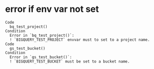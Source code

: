 # error if env var not set

    Code
      bq_test_project()
    Condition
      Error in `bq_test_project()`:
      ! `BIGQUERY_TEST_PROJECT` envvar must to set to a project name.
    Code
      gs_test_bucket()
    Condition
      Error in `gs_test_bucket()`:
      ! `BIGQUERY_TEST_BUCKET` must be set to a bucket name.

